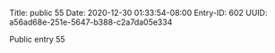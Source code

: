 Title: public 55
Date: 2020-12-30 01:33:54-08:00
Entry-ID: 602
UUID: a56ad68e-251e-5647-b388-c2a7da05e334

Public entry 55
